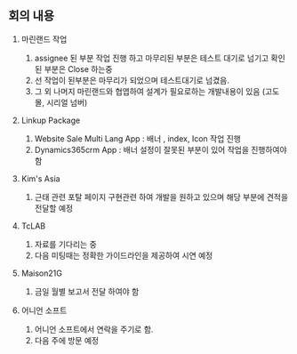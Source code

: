 ## 회의 내용

1. 마린랜드 작업
	1. assignee 된 부분 작업 진행 하고 마무리된 부분은 테스트 대기로 넘기고 확인된 부분은 Close 하는중
	2. 선 작업이 된부분은 마무리가 되었으며 테스트대기로 넘겼음.
	3. 그 외 나머지 마린랜드와 협엽하여 설계가 필요로하는 개발내용이 있음 (고도몰, 시리얼 넘버)

2. Linkup Package
	1. Website Sale Multi Lang App : 배너 , index, Icon 작업 진행
	2. Dynamics365crm App : 배너 설정이 잘못된 부분이 있어 작업을 진행하여야 함
3. Kim's Asia
	1. 근태 관련 포탈 페이지 구현관련 하여 개발을 원하고 있으며 해당 부분에 견적을 전달할 예정
4. TcLAB 
	1. 자료를 기다리는 중
	2. 다음 미팅때는 정확한 가이드라인을 제공하여 시연 예정
5. Maison21G
	1. 금일 월별 보고서 전달 하여야 함
6. 어니언 소프트
	1. 어니언 소프트에서 연락을 주기로 함.
	2. 다음 주에 방문 예정



